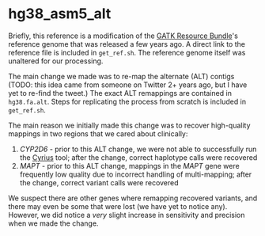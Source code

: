 # hg38_asm5_alt
Briefly, this reference is a modification of the [GATK Resource Bundle](https://gatk.broadinstitute.org/hc/en-us/articles/360035890811-Resource-bundle)'s reference genome that was released a few years ago.
A direct link to the reference file is included in `get_ref.sh`.
The reference genome itself was unaltered for our processing.

The main change we made was to re-map the alternate (ALT) contigs (TODO: this idea came from someone on Twitter 2+ years ago, but I have yet to re-find the tweet.)
The exact ALT remappings are contained in `hg38.fa.alt`.
Steps for replicating the process from scratch is included in `get_ref.sh`.

The main reason we initially made this change was to recover high-quality mappings in two regions that we cared about clinically:
1. _CYP2D6_ - prior to this ALT change, we were not able to successfully run the [Cyrius](https://github.com/Illumina/Cyrius) tool; after the change, correct haplotype calls were recovered
2. _MAPT_ - prior to this ALT change, mappings in the _MAPT_ gene were frequently low quality due to incorrect handling of multi-mapping; after the change, correct variant calls were recovered

We suspect there are other genes where remapping recovered variants, and there may even be some that were lost (we have yet to notice any).
However, we did notice a _very_ slight increase in sensitivity and precision when we made the change.
